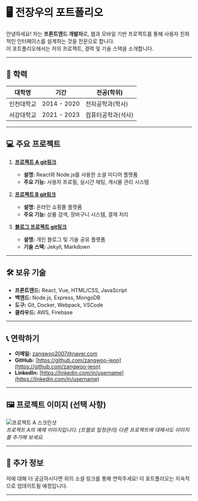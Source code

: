 
# 🖥️ 전장우의 포트폴리오

안녕하세요! 저는  **프론트엔드 개발자**로, 웹과 모바일 기반 프로젝트를 통해 사용자 친화적인 인터페이스를 설계하는 것을 전문으로 합니다.  
이 포트폴리오에서는 저의 프로젝트, 경력 및 기술 스택을 소개합니다.

----------

## 🏢 학력

| 대학명 | 기간 | 전공(학위) 
|----|----|----
| 인천대학교 | 2014 - 2020 | 전자공학과(학사) 
| 서강대학교 | 2021 - 2023 | 컴퓨터공학과(석사) 



----------

## 💻 주요 프로젝트

1.  **[프로젝트 A git링크](https://github.com/username/project-a)**
    
    -   **설명:**  React와 Node.js를 사용한 소셜 미디어 플랫폼
    -   **주요 기능:**  사용자 프로필, 실시간 채팅, 게시물 관리 시스템
2.  **[프로젝트 B git링크](https://github.com/username/project-b)**
    
    -   **설명:**  온라인 쇼핑몰 플랫폼
    -   **주요 기능:**  상품 검색, 장바구니 시스템, 결제 처리
3.  **[블로그 프로젝트 git링크](https://github.com/username/blog)**
    
    -   **설명:**  개인 블로그 및 기술 공유 플랫폼
    -   **기술 스택:**  Jekyll, Markdown

----------

## 🛠️ 보유 기술

-   **프론트엔드:**  React, Vue, HTML/CSS, JavaScript
-   **백엔드:**  Node.js, Express, MongoDB
-   **도구:**  Git, Docker, Webpack, VSCode
-   **클라우드:**  AWS, Firebase

----------

## 📞 연락하기


-   **이메일:**  [zangwoo2007@naver.com](mailto:zangwoo2007@naver.com)
-   **GitHub:**  [https://github.com/zangwoo-jeon](https://github.com/zangwoo-jeon)
-   **LinkedIn:**  [https://linkedin.com/in/username](https://linkedin.com/in/username)

----------

## 🖼️ 프로젝트 이미지 (선택 사항)

![프로젝트 A 스크린샷](https://velog.velcdn.com/images/remon/post/a755e123-5a47-4942-aab2-38b8c615969f/image.png)  
_프로젝트 A의 예제 이미지입니다. (트렐로 일정관리) 다른 프로젝트에 대해서도 이미지를 추가해 보세요._

----------

## 🌱 추가 정보

저에 대해 더 궁금하시다면 위의 소셜 링크를 통해 연락주세요! 이 포트폴리오는 지속적으로 업데이트될 예정입니다.

----------
